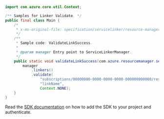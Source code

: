 ```java
import com.azure.core.util.Context;

/** Samples for Linker Validate. */
public final class Main {
    /*
     * x-ms-original-file: specification/servicelinker/resource-manager/Microsoft.ServiceLinker/stable/2022-05-01/examples/ValidateLinkSuccess.json
     */
    /**
     * Sample code: ValidateLinkSuccess.
     *
     * @param manager Entry point to ServiceLinkerManager.
     */
    public static void validateLinkSuccess(com.azure.resourcemanager.servicelinker.ServiceLinkerManager manager) {
        manager
            .linkers()
            .validate(
                "subscriptions/00000000-0000-0000-0000-000000000000/resourceGroups/test-rg/providers/Microsoft.Web/sites/test-app",
                "linkName",
                Context.NONE);
    }
}
```

Read the [SDK documentation](https://github.com/Azure/azure-sdk-for-java/blob/azure-resourcemanager-servicelinker_1.0.0-beta.2/sdk/servicelinker/azure-resourcemanager-servicelinker/README.md) on how to add the SDK to your project and authenticate.
